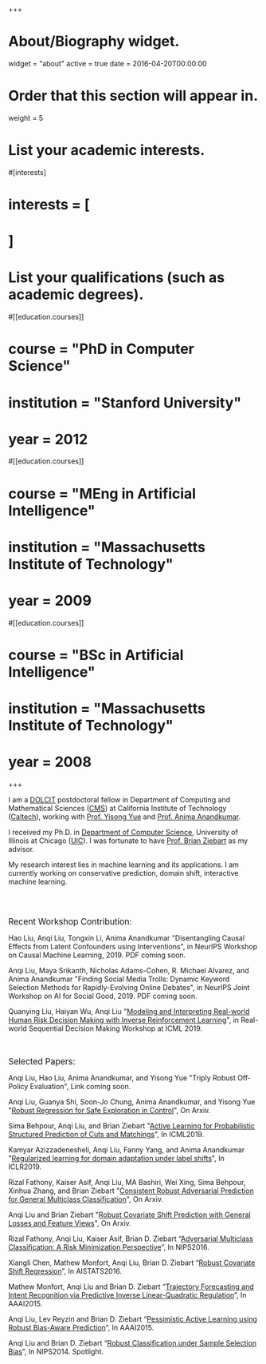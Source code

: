 +++
# About/Biography widget.
widget = "about"
active = true
date = 2016-04-20T00:00:00

# Order that this section will appear in.
weight = 5

# List your academic interests.
#[interests]
#  interests = [

#  ]

# List your qualifications (such as academic degrees).
#[[education.courses]]
#  course = "PhD in Computer Science"
#  institution = "Stanford University"
#  year = 2012

#[[education.courses]]
#  course = "MEng in Artificial Intelligence"
#  institution = "Massachusetts Institute of Technology"
#  year = 2009

#[[education.courses]]
#  course = "BSc in Artificial Intelligence"
#  institution = "Massachusetts Institute of Technology"
#  year = 2008

+++


I am a [DOLCIT](http://dolcit.cms.caltech.edu/index.html) postdoctoral fellow in Department of Computing and Mathematical Sciences ([CMS](http://www.cms.caltech.edu/)) at California Institute of Technology ([Caltech](http://www.caltech.edu/)), working with [Prof. Yisong Yue](http://www.yisongyue.com/index.php) and [Prof. Anima Anandkumar](http://tensorlab.cms.caltech.edu/users/anima/).

I received my Ph.D. in [Department of Computer Science](https://www.cs.uic.edu/), University of Illinois at Chicago ([UIC](https://uic.edu/)). I was fortunate to have [Prof. Brian Ziebart](https://www.cs.uic.edu/Ziebart) as my advisor.

My research interest lies in machine learning and its applications. I am currently working on conservative prediction, domain shift, interactive machine learning.


<br/><br/>
<!-- <span style="font-size:larger;">News:</space> -->


<span style="font-size:larger;">Recent Workshop Contribution:</space>

Hao Liu, Anqi Liu, Tongxin Li, Anima Anandkumar "Disentangling Causal Effects from Latent Confounders using Interventions", in NeurIPS Workshop on Causal Machine Learning, 2019. PDF coming soon.

Anqi Liu, Maya Srikanth, Nicholas Adams-Cohen, R. Michael Alvarez, and Anima Anandkumar "Finding Social Media Trolls: Dynamic Keyword Selection Methods for Rapidly-Evolving Online Debates", in NeurIPS Joint Workshop on AI for Social Good, 2019. PDF coming soon.

Quanying Liu, Haiyan Wu, Anqi Liu "[Modeling and Interpreting Real-world Human Risk Decision Making with Inverse Reinforcement Learning](https://arxiv.org/abs/1906.05803)", in Real-world Sequential Decision Making Workshop at ICML 2019.

<br/><br/>
<span style="font-size:larger;">Selected Papers:</space>

Anqi Liu, Hao Liu, Anima Anandkumar, and Yisong Yue "Triply Robust Off-Policy Evaluation", Link coming soon.

Anqi Liu, Guanya Shi, Soon-Jo Chung, Anima Anandkumar, and Yisong Yue "[Robust Regression for Safe Exploration in Control](https://arxiv.org/abs/1906.05819)", On Arxiv.

Sima Behpour, Anqi Liu, and Brian Ziebart "[Active Learning for Probabilistic Structured Prediction of Cuts and Matchings](http://proceedings.mlr.press/v97/behpour19a.html)", In ICML2019.

Kamyar Azizzadenesheli, Anqi Liu, Fanny Yang, and Anima Anandkumar "[Regularized learning for domain adaptation under label shifts](https://arxiv.org/abs/1903.09734)", In ICLR2019.


Rizal Fathony, Kaiser Asif, Anqi Liu, MA Bashiri, Wei Xing, Sima Behpour, Xinhua Zhang, and Brian Ziebart "[Consistent Robust Adversarial Prediction for General Multiclass Classification](https://arxiv.org/abs/1812.07526)", On Arxiv.


Anqi Liu and Brian Ziebart "[Robust Covariate Shift Prediction with General Losses and Feature Views](https://arxiv.org/abs/1712.10043)", On Arxiv.

Rizal Fathony, Anqi Liu, Kaiser Asif, Brian D. Ziebart “[Adversarial Multiclass Classification: A Risk Minimization Perspective](http://papers.nips.cc/paper/6088-adversarial-multiclass-classification-a-risk-minimization-perspective)”, In NIPS2016.

Xiangli Chen, Mathew Monfort, Anqi Liu, Brian D. Ziebart “[Robust Covariate Shift Regression](http://proceedings.mlr.press/v51/chen16d.pdf)”, In AISTATS2016.

Mathew Monfort, Anqi Liu and Brian D. Ziebart “[Trajectory Forecasting and Intent Recognition via Predictive Inverse Linear-Quadratic Regulation](https://www.aaai.org/ocs/index.php/AAAI/AAAI15/paper/viewPaper/9897)”, In AAAI2015.

Anqi Liu, Lev Reyzin and Brian D. Ziebart “[Pessimistic Active Learning using Robust Bias-Aware Prediction](https://www.aaai.org/ocs/index.php/AAAI/AAAI15/paper/viewPaper/9755)”, In AAAI2015.

Anqi Liu and Brian D. Ziebart “[Robust Classification under Sample Selection Bias](http://papers.nips.cc/paper/5458-robust-classification-under-sample-selection-bias)”, In NIPS2014. Spotlight.

<br/><br/>
